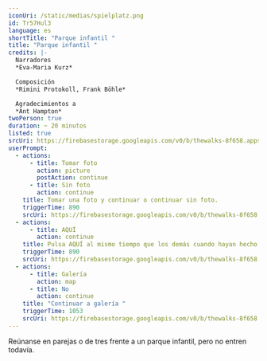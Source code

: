 ```yaml
---
iconUri: /static/medias/spielplatz.png
id: Tr57Hul3
language: es
shortTitle: "Parque infantil "
title: "Parque infantil "
credits: |-
  Narradores
  *Eva-Maria Kurz*

  Composición
  *Rimini Protokoll, Frank Böhle*

  Agradecimientos a
  *Ant Hampton*
twoPerson: true
duration: ~ 20 minutos
listed: true
srcUri: https://firebasestorage.googleapis.com/v0/b/thewalks-8f658.appspot.com/o/mp3%2Fapi-v1%2Fwalk_10_sp_10_12.mp3?alt=media&token=50b20bdc-2ecf-497f-97b1-17ed5dd04579
userPrompt:
  - actions:
      - title: Tomar foto
        action: picture
        postAction: continue
      - title: Sin foto
        action: continue
    title: Tomar una foto y continuar o continuar sin foto.
    triggerTime: 890
    srcUri: https://firebasestorage.googleapis.com/v0/b/thewalks-8f658.appspot.com/o/mp3%2Fapi-v1%2Fes_tr57hul3%2Fwalk_10_de_Loop1__14-50-650__08_12.mp3?alt=media&token=aeb517a6-61bd-40d3-8f2e-be67294c616b
  - actions:
      - title: AQUÍ
        action: continue
    title: Pulsa AQUÍ al mismo tiempo que los demás cuando hayan hecho las fotos.
    triggerTime: 890
    srcUri: https://firebasestorage.googleapis.com/v0/b/thewalks-8f658.appspot.com/o/mp3%2Fapi-v1%2Fes_tr57hul3%2Fwalk_10_de_Loop1__14-50-650__08_12.mp3?alt=media&token=bb105092-a5fd-4766-ac0d-f2785cedbf18
  - actions:
      - title: Galería
        action: map
      - title: No
        action: continue
    title: "Continuar a galería "
    triggerTime: 1053
    srcUri: https://firebasestorage.googleapis.com/v0/b/thewalks-8f658.appspot.com/o/mp3%2Fapi-v1%2Fwalk_10_sp_10_12.mp3?alt=media&token=01b4c618-1963-476d-99c2-b70943004f0a
---
```

Reúnanse en parejas o de tres frente a un parque infantil, pero no entren todavía.